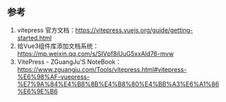 ## 参考

1. vitepress 官方文档：https://vitepress.vuejs.org/guide/getting-started.html
2. 给Vue3组件库添加文档系统：https://mp.weixin.qq.com/s/SIVpf8iUuG5xxAld76-mvw
3. VitePress - ZGuangJu'S NoteBook：https://www.zguangju.com/Tools/vitepress.html#vitepress-%E6%98%AF-vuepress-%E7%9A%84%E4%B8%8B%E4%B8%80%E4%BB%A3%E6%A1%86%E6%9E%B6